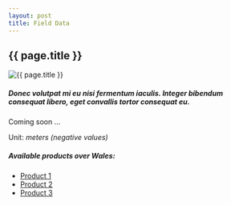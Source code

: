 ```yaml
---
layout: post
title: Field Data
---
```


## {{ page.title }}

![{{ page.title }}](/assets/img/wales/big/ground-measurements.jpg)

##### Donec volutpat mi eu nisi fermentum iaculis. Integer bibendum consequat libero, eget convallis tortor consequat eu.

Coming soon ...

Unit: _meters (negative values)_

##### Available products over Wales:

*   [Product 1](http://google.com/)
*   [Product 2](http://google.com/)
*   [Product 3](http://google.com/)